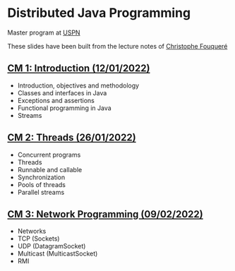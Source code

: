 # Distributed Java Programming

Master program at [USPN](https://www.univ-paris13.fr/)

These slides have been built from the lecture notes
of [Christophe Fouqueré](https://lipn.univ-paris13.fr/~fouquere/ENSEIGNEMENT/M1_PDJ/PDJ.pdf)

## [CM 1: Introduction (12/01/2022)](./01-intro)
- Introduction, objectives and methodology 
- Classes and interfaces in Java
- Exceptions and assertions
- Functional programming in Java
- Streams

## [CM 2: Threads (26/01/2022)](./02-threads)
- Concurrent programs
- Threads
- Runnable and callable 
- Synchronization 
- Pools of threads 
- Parallel streams

## [CM 3: Network Programming (09/02/2022)](./03-networking)
- Networks
- TCP (Sockets)
- UDP (DatagramSocket)
- Multicast (MulticastSocket)
- RMI
